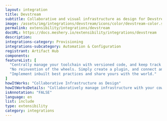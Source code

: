 ```yaml
---
layout: integration
title: Devstream
subtitle: Collaborative and visual infrastructure as design for Devstream
image: /assets/img/integrations/devstream/icons/color/devstream-color.svg
permalink: extensibility/integrations/devstream
docURL: https://docs.meshery.io/extensibility/integrations/devstream
description: 
integrations-category: Provisioning
integrations-subcategory: Automation & Configuration
registrant: Artifact Hub
components: 
featureList: [
  "Centrally manage your toolchain with versioned code, and keep track of every change.",
  "No reinvention of the wheels. Simply create a plugin, and connect any tools you like with DevStream.",
  "Implement inbuilt best practices and share yours with the world."
]
howItWorks: "Collaborative Infrastructure as Design"
howItWorksDetails: "Collaboratively manage infrastructure with your coworkers synchronously sharing the same designs."
isAnnotation: "FALSE"
language: en
list: include
type: extensibility
category: integrations
---
```

